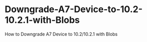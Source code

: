 # Downgrade-A7-Device-to-10.2-10.2.1-with-Blobs
How to Downgrade A7 Device to 10.2/10.2.1 with Blobs
